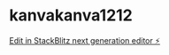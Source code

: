 # kanvakanva1212

[Edit in StackBlitz next generation editor ⚡️](https://stackblitz.com/~/github.com/ShahariaAbir/kanvakanva1212)